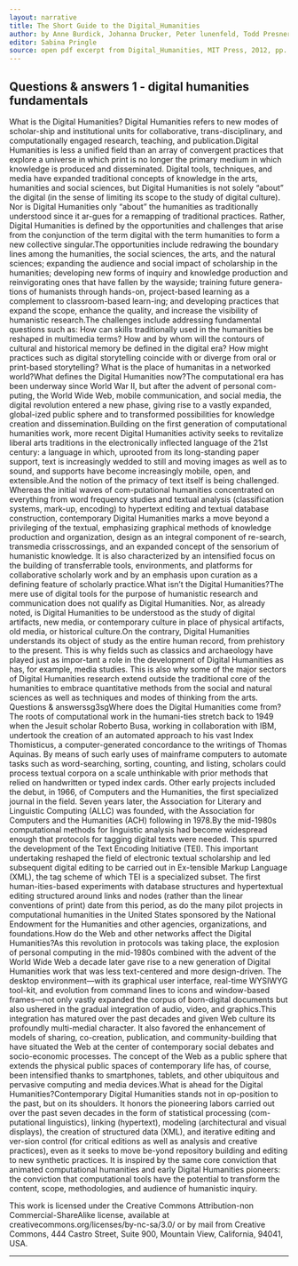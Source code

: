 ```yaml
---
layout: narrative
title: The Short Guide to the Digital_Humanities
author: by Anne Burdick, Johanna Drucker, Peter lunenfeld, Todd Presner, Jeffrey Schnapp
editor: Sabina Pringle
source: open pdf excerpt from Digital_Humanities, MIT Press, 2012, pp. 121–136.
---
```


## Questions & answers 1 - digital humanities fundamentals

What is the Digital Humanities? Digital Humanities refers to new modes of scholar-ship and institutional units for collaborative, trans-disciplinary, and computationally engaged research, teaching, and publication.Digital Humanities is less a unified field than an array of convergent practices that explore a universe in which print is no longer the primary medium in which knowledge is produced and disseminated. Digital tools, techniques, and media have expanded traditional concepts of knowledge in the arts, humanities and social sciences, but Digital Humanities is not solely “about” the digital (in the sense of limiting its scope to the study of digital culture). Nor is Digital Humanities only “about” the humanities as traditionally understood since it ar-gues for a remapping of traditional practices. Rather, Digital Humanities is defined by the opportunities and challenges that arise from the conjunction of the term digital with the term humanities to form a new collective singular.The opportunities include redrawing the boundary lines among the humanities, the social sciences, the arts, and the natural sciences; expanding the audience and social impact of scholarship in the humanities; developing new forms of inquiry and knowledge production and reinvigorating ones that have fallen by the wayside; training future genera-tions of humanists through hands-on, project-based learning as a complement to classroom-based learn-ing; and developing practices that expand the scope, enhance the quality, and increase the visibility of humanistic research.The challenges include addressing fundamental questions such as: How can skills traditionally used in the humanities be reshaped in multimedia terms? How and by whom will the contours of cultural and historical memory be defined in the digital era?  How might practices such as digital storytelling coincide with or diverge from oral or print-based storytelling? What is the place of humanitas in a networked world?What defines the Digital Humanities now?The computational era has been underway since World War II, but after the advent of personal com-puting, the World Wide Web, mobile communication, and social media, the digital revolution entered a new phase, giving rise to a vastly expanded, global-ized public sphere and to transformed possibilities for knowledge creation and dissemination.Building on the first generation of computational humanities work, more recent Digital Humanities activity seeks to revitalize liberal arts traditions in the electronically inflected language of the 21st century: a language in which, uprooted from its long-standing paper support, text is increasingly wedded to still and moving images as well as to sound, and supports have become increasingly mobile, open, and extensible.And the notion of the primacy of text itself is being challenged. Whereas the initial waves of com-putational humanities concentrated on everything from word frequency studies and textual analysis (classification systems, mark-up, encoding) to hypertext editing and textual database construction, contemporary Digital Humanities marks a move beyond a privileging of the textual, emphasizing graphical methods of knowledge production and organization, design as an integral component of re-search, transmedia crisscrossings, and an expanded concept of the sensorium of humanistic knowledge. It is also characterized by an intensified focus on the building of transferrable tools, environments, and platforms for collaborative scholarly work and by an emphasis upon curation as a defining feature of scholarly practice.What isn’t the Digital Humanities?The mere use of digital tools for the purpose of humanistic research and communication does not qualify as Digital Humanities. Nor, as already noted, is Digital Humanities to be understood as the study of digital artifacts, new media, or contemporary culture in place of physical artifacts, old media, or historical culture.On the contrary, Digital Humanities understands its object of study as the entire human record, from prehistory to the present. This is why fields such as classics and archaeology have played just as impor-tant a role in the development of Digital Humanities as has, for example, media studies. This is also why some of the major sectors of Digital Humanities research extend outside the traditional core of the humanities to embrace quantitative methods from the social and natural sciences as well as techniques and modes of thinking from the arts. 
Questions & answerssg3sgWhere does the Digital Humanities come from?The roots of computational work in the humani-ties stretch back to 1949 when the Jesuit scholar Roberto Busa, working in collaboration with IBM, undertook the creation of an automated approach to his vast Index Thomisticus, a computer-generated concordance to the writings of Thomas Aquinas. By means of such early uses of mainframe computers to automate tasks such as word-searching, sorting, counting, and listing, scholars could process textual corpora on a scale unthinkable with prior methods that relied on handwritten or typed index cards. Other early projects included the debut, in 1966, of Computers and the Humanities, the first specialized journal in the field. Seven years later, the Association for Literary and Linguistic Computing (ALLC) was founded, with the Association for Computers and the Humanities (ACH) following in 1978.By the mid-1980s computational methods for linguistic analysis had become widespread enough that protocols for tagging digital texts were needed. This spurred the development of the Text Encoding Initiative (TEI). This important undertaking reshaped the field of electronic textual scholarship and led subsequent digital editing to be carried out in Ex-tensible Markup Language (XML), the tag scheme of which TEI is a specialized subset. The first human-ities-based experiments with database structures and hypertextual editing structured around links and nodes (rather than the linear conventions of print) date from this period, as do the many pilot projects in computational humanities in the United States  sponsored by the National Endowment for  the Humanities and other agencies, organizations,  and foundations.How do the Web and other networks affect the Digital Humanities?As this revolution in protocols was taking place, the explosion of personal computing in the mid-1980s combined with the advent of the World Wide Web a decade later gave rise to a new generation of Digital Humanities work that was less text-centered and more design-driven. The desktop environment—with its graphical user interface, real-time WYSIWYG tool-kit, and evolution from command lines to icons and window-based frames—not only vastly expanded the corpus of born-digital documents but also ushered in the gradual integration of audio, video, and graphics.This integration has matured over the past decades and given Web culture its profoundly multi-medial character. It also favored the enhancement of models of sharing, co-creation, publication, and community-building that have situated the Web at the center of contemporary social debates and socio-economic processes. The concept of the  Web as a public sphere that extends the physical public spaces of contemporary life has, of course, been intensified thanks to smartphones, tablets,  and other ubiquitous and pervasive computing and  media devices.What is ahead for the Digital Humanities?Contemporary Digital Humanities stands not in op-position to the past, but on its shoulders. It honors the pioneering labors carried out over the past seven decades in the form of statistical processing (com-putational linguistics), linking (hypertext), modeling (architectural and visual displays), the creation of structured data (XML), and iterative editing and ver-sion control (for critical editions as well as analysis and creative practices), even as it seeks to move be-yond repository building and editing to new synthetic practices. It is inspired by the same core conviction that animated computational humanities and early Digital Humanities pioneers: the conviction that computational tools have the potential to transform the content, scope, methodologies, and audience of humanistic inquiry.

This work is licensed under the Creative Commons Attribution-non Commercial-ShareAlike license, available at creativecommons.org/licenses/by-nc-sa/3.0/ or by mail from Creative Commons, 444 Castro Street, Suite 900, Mountain View, California, 94041, USA.

---
